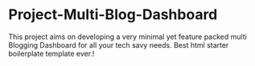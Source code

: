 # Project-Multi-Blog-Dashboard
This project aims on developing a very minimal yet feature packed multi Blogging Dashboard for all your tech savy needs.
Best html starter boilerplate template ever.!
